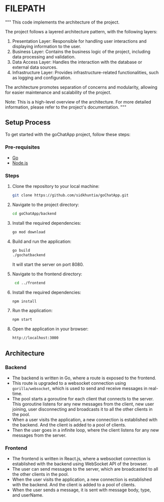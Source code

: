 # FILEPATH

"""
This code implements the architecture of the project.

The project follows a layered architecture pattern, with the following layers:

1. Presentation Layer: Responsible for handling user interactions and displaying information to the user.
2. Business Layer: Contains the business logic of the project, including data processing and validation.
3. Data Access Layer: Handles the interaction with the database or external data sources.
4. Infrastructure Layer: Provides infrastructure-related functionalities, such as logging and configuration.

The architecture promotes separation of concerns and modularity, allowing for easier maintenance and scalability of the project.

Note: This is a high-level overview of the architecture. For more detailed information, please refer to the project's documentation.
"""
## Setup Process

To get started with the goChatApp project, follow these steps:

### Pre-requisites

- [Go](https://golang.org/doc/install)
- [Node.js](https://nodejs.org/en/download/)
### Steps
1. Clone the repository to your local machine:

   ```bash
   git clone https://github.com/sidkhuntia/goChatApp.git
   ```

2. Navigate to the project directory:

   ```bash
   cd goChatApp/backend
   ```

3. Install the required dependencies:

   ```bash
   go mod download
   ```

4. Build and run the application:

   ```bash
   go build
   ./gochatbackend
   ```

   It will start the server on port 8080.

5. Navigate to the frontend directory:
   ```bash
    cd ../frontend
   ```
6. Install the required dependencies:

   ```bash
   npm install
   ```

7. Run the application:
   ```bash
   npm start
   ```
8. Open the application in your browser:
   ```bash
   http://localhost:3000
   ```



## Architecture

### Backend

- The backend is written in Go, where a route is exposed to the frontend.
- This route is upgraded to a websocket connection using `gorilla/websocket`, which is used to send and receive messages in real-time.
- The pool starts a goroutine for each client that connects to the server. This goroutine listens for any new messages from the client, new user joining, user disconnecting and broadcasts it to all the other clients in the pool.
- When a user visits the application, a new connection is established with the backend. And the client is added to a pool of clients.
- Then the user goes in a infinite loop, where the client listens for any new messages from the server.

### Frontend

- The frontend is written in React.js, where a websocket connection is established with the backend using WebSocket API of the browser.
- The user can send messages to the server, which are broadcasted to all the other clients in the pool.
- When the user visits the application, a new connection is established with the backend. And the client is added to a pool of clients.
- When the user sends a message, it is sent with message body, type, and userName.

